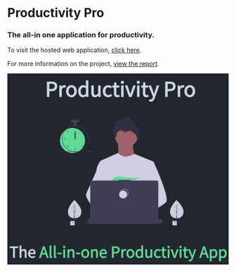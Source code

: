 # Productivity Pro
### **The all-in one application for productivity.**

To visit the hosted web application, [click here](https://productivitypro.netlify.app/).

For more information on the project, [view the report](https://productivitypro23.gitbook.io/productivity-pro/).

![Productivity Pro Root Page Image](client/src/images/app_screenshot.png)
